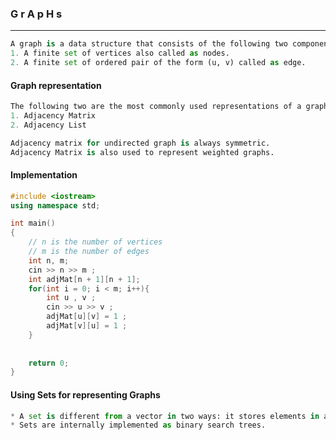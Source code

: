 ### G r A p H s

---

```py
A graph is a data structure that consists of the following two components: 
1. A finite set of vertices also called as nodes. 
2. A finite set of ordered pair of the form (u, v) called as edge. 
```

#### Graph representation

```py
The following two are the most commonly used representations of a graph. 
1. Adjacency Matrix 
2. Adjacency List 
```

```py
Adjacency matrix for undirected graph is always symmetric.
Adjacency Matrix is also used to represent weighted graphs. 
```

#### Implementation

```cpp
#include <iostream>
using namespace std;

int main()
{
	// n is the number of vertices
	// m is the number of edges
	int n, m;
	cin >> n >> m ;
	int adjMat[n + 1][n + 1];
	for(int i = 0; i < m; i++){
		int u , v ;
		cin >> u >> v ;
		adjMat[u][v] = 1 ;
		adjMat[v][u] = 1 ;
	}
	
	
	return 0;
}
```

#### Using Sets for representing Graphs

```py
* A set is different from a vector in two ways: it stores elements in a sorted way, and duplicate elements are not allowed. 
* Sets are internally implemented as binary search trees.
```

